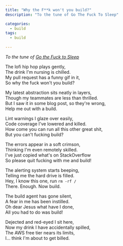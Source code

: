 ```yaml
---
title: "Why the F**k won't you build?"
description: "To the tune of Go The Fuck To Sleep"

categories: 
  - build
tags: 
  - build
  
---
```


*To the tune of [Go the Fuck to Sleep](https://www.youtube.com/watch?v=ma-7jb9vEjA)*

The lofi hip hop plays gently,  
The drink I'm nursing is chilled.  
My pull request has a funny gif in it,  
So why the fuck won't you build?  

My latest abstraction sits neatly in layers,  
Though my teammates are less than thrilled.  
But I saw it in some blog post, so they're wrong,  
Help me out with a build.  

Lint warnings I glaze over easily,  
Code coverage I've lowered and killed.  
How come you can run all this other great shit,  
But you can't fucking build?  

The errors appear in a soft crimson,  
Thinking I'm even remotely skilled.  
I've just copied what's on StackOverflow  
So please quit fucking with me and build!  

The alerting system starts beeping,  
Telling me the hard drive is filled.  
Hey, I know this one, run `rm -rf /`  
There. Enough. Now build.  

The build agent has gone silent,  
A fear in me has been instilled.  
Oh dear Jesus what have I done,  
All you had to do was build!  

Dejected and red-eyed I sit here,  
Now my drink I have accidentally spilled,  
The AWS free tier nears its limits,  
I... think I'm about to get billed.  



